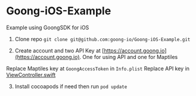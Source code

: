 # Goong-iOS-Example
Example using GoongSDK for iOS

1. Clone repo
`git clone git@github.com:goong-io/Goong-iOS-Example.git`

2. Create account and two API Key at [https://account.goong.io](https://account.goong.io). One for using API and one for Maptiles

Replace Maptiles key at `GoongAccessToken` in `Info.plist` 
Replace API key in [ViewController.swift](https://github.com/goong-io/Goong-iOS-Example/blob/ec6010dbb98e7f673a6cb51058fc8ad70d7b48a4/GoongExample/ViewController.swift#L36-L41)

3. Install cocoapods if need then run `pod update`


